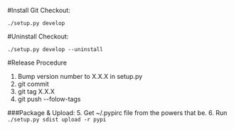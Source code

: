 #Install Git Checkout:

	./setup.py develop


#Uninstall Checkout:

	./setup.py develop --uninstall

#Release Procedure
1. Bump version number to X.X.X in setup.py
2. git commit
3. git tag X.X.X
4. git push --folow-tags

###Package & Upload:
5. Get ~/.pypirc file from the powers that be.
6. Run `./setup.py sdist upload -r pypi`



